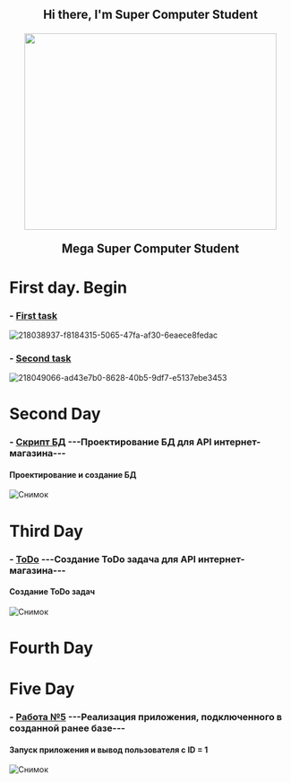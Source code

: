 <div align="center">
<h2 align="center">Hi there, I'm Super Computer Student</a>
  <p align="center">
    <img width="450" height="350" src="https://media3.giphy.com/media/IYZyJmO6YNqaQ/200.webp?cid=ecf05e47nht2fvlyjdmaffwqhk2e7s6bggg5thb7lm3fxs3u&rid=200.webp&ct=g">
  </p>
<p> Mega Super Computer Student</p></a>
</div>

# First day. Begin
  ### - [First task](https://github.com/ValentinPisarevskiy/Practice/blob/main/First_task/First_task/Controllers/WeatherForecastController.cs)<br>
  ![218038937-f8184315-5065-47fa-af30-6eaece8fedac](https://user-images.githubusercontent.com/126852668/222668538-27405836-80fc-4b1a-a144-4c09b6a5a538.png)
  ### - [Second task](https://github.com/ValentinPisarevskiy/Practice/tree/main/Second_task/First_task/Controllers)<br>
  ![218049066-ad43e7b0-8628-40b5-9df7-e5137ebe3453](https://user-images.githubusercontent.com/126852668/222668557-60ce8f77-b70f-460c-946f-0a94d31a0124.png)
# Second Day
  ### - [Скрипт БД](https://github.com/ValentinPisarevskiy/Practice/blob/main/skript.sql) ---Проектирование БД для API интернет-магазина--- <br> 
  #### Проектирование и создание БД
  ![Снимок](https://user-images.githubusercontent.com/126852668/222654017-008deded-8b76-4ae7-8b79-e3fbf3879f8f.PNG)
# Third Day
  ### - [ToDo](https://github.com/users/ValentinPisarevskiy/projects/1/views/1) ---Создание ToDo задача для API интернет-магазина--- <br>
  #### Создание ToDo задач
  ![Снимок](https://user-images.githubusercontent.com/126852668/222674991-8a021b76-d7a8-43d7-9ca6-a08676633ff2.png)
# Fourth Day

# Five Day
  ### - [Работа №5](https://github.com/ValentinPisarevskiy/Practice/blob/main/Five_work.rar) ---Реализация приложения, подключенного в созданной ранее базе--- <br>
  #### Запуск приложения и вывод пользователя с ID = 1
  ![Снимок](https://user-images.githubusercontent.com/126852668/225989101-3fdaa9fd-3ad7-4fab-a59c-f146b78156ea.PNG)


